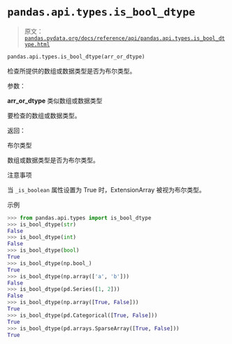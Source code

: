 # `pandas.api.types.is_bool_dtype`

> 原文：[`pandas.pydata.org/docs/reference/api/pandas.api.types.is_bool_dtype.html`](https://pandas.pydata.org/docs/reference/api/pandas.api.types.is_bool_dtype.html)

```py
pandas.api.types.is_bool_dtype(arr_or_dtype)
```

检查所提供的数组或数据类型是否为布尔类型。

参数：

**arr_or_dtype** 类似数组或数据类型

要检查的数组或数据类型。

返回：

布尔类型

数组或数据类型是否为布尔类型。

注意事项

当 `_is_boolean` 属性设置为 True 时，ExtensionArray 被视为布尔类型。

示例

```py
>>> from pandas.api.types import is_bool_dtype
>>> is_bool_dtype(str)
False
>>> is_bool_dtype(int)
False
>>> is_bool_dtype(bool)
True
>>> is_bool_dtype(np.bool_)
True
>>> is_bool_dtype(np.array(['a', 'b']))
False
>>> is_bool_dtype(pd.Series([1, 2]))
False
>>> is_bool_dtype(np.array([True, False]))
True
>>> is_bool_dtype(pd.Categorical([True, False]))
True
>>> is_bool_dtype(pd.arrays.SparseArray([True, False]))
True 
```
